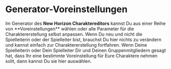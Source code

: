 # Generator-Voreinstellungen

Im Generator des **New Horizon Charaktereditors** kannst Du aus einer Reihe von \*\*Voreinstellungen\*\* wählen oder alle Parameter für die Charaktererstellung selbst anpassen. Wenn Du neu und nicht die Spielleiterin oder der Spielleiter bist, brauchst Du hier nichts zu verändern und kannst einfach zur Charaktererstellung fortfahren. Wenn Deine Spielleiterin oder Dein Spielleiter Dir und Deinen Gruppenmitgliedern gesagt hat, dass Ihr eine bestimmte Voreinstellung für Eure Charaktere nehmen sollt, dann kannst Du sie hier auswählen.
